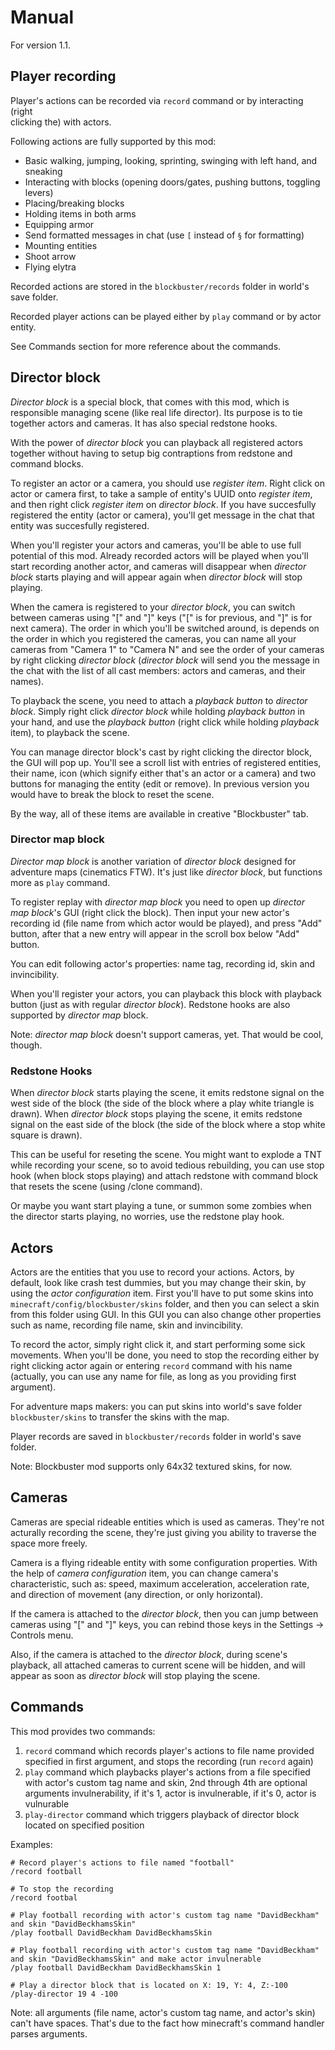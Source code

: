 # Manual

For version 1.1.

## Player recording

Player's actions can be recorded via `record` command or by interacting (right  
clicking the) with actors.

Following actions are fully supported by this mod:

* Basic walking, jumping, looking, sprinting, swinging with left hand, and sneaking
* Interacting with blocks (opening doors/gates, pushing buttons, toggling levers)
* Placing/breaking blocks
* Holding items in both arms
* Equipping armor
* Send formatted messages in chat (use `[` instead of `§` for formatting)
* Mounting entities
* Shoot arrow
* Flying elytra

Recorded actions are stored in the `blockbuster/records` folder in world's save 
folder.

Recorded player actions can be played either by `play` command or by actor entity. 

See Commands section for more reference about the commands.

## Director block

*Director block* is a special block, that comes with this mod, which is responsible 
managing scene (like real life director). Its purpose is to tie together 
actors and cameras. It has also special redstone hooks.

With the power of *director block* you can playback all registered actors together 
without having to setup big contraptions from redstone and command blocks.

To register an actor or a camera, you should use *register item*. Right click on 
actor or camera first, to take a sample of entity's UUID onto *register item*, 
and then right click *register item* on *director block*. If you have succesfully 
registered the entity (actor or camera), you'll get message in the chat that 
entity was succesfully registered.

When you'll register your actors and cameras, you'll be able to use full potential 
of this mod. Already recorded actors will be played when you'll start recording 
another actor, and cameras will disappear when *director block* starts playing 
and will appear again when *director block* will stop playing.

When the camera is registered to your *director block*, you can switch between 
cameras using "[" and "]" keys ("[" is for previous, and "]" is for next camera). 
The order in which you'll be switched around, is depends on the order in which 
you registered the cameras, you can name all your cameras from "Camera 1" to 
"Camera N" and see the order of your cameras by right clicking *director block* 
(*director block* will send you the message in the chat with the list of all cast 
members: actors and cameras, and their names).

To playback the scene, you need to attach a *playback button* to *director block*. 
Simply right click *director block* while holding *playback button* in your hand, 
and use the *playback button* (right click while holding *playback* item), to 
playback the scene.

You can manage director block's cast by right clicking the director block, the 
GUI will pop up. You'll see a scroll list with entries of registered entities, 
their name, icon (which signify either that's an actor or a camera) and two 
buttons for managing the entity (edit or remove). In previous version you would 
have to break the block to reset the scene.

By the way, all of these items are available in creative "Blockbuster" tab.

### Director map block

*Director map block* is another variation of *director block* designed for 
adventure maps (cinematics FTW). It's just like *director block*, but functions 
more as `play` command.

To register replay with *director map block* you need to open up 
*director map block*'s GUI (right click the block). Then input your new actor's 
recording id (file name from which actor would be played), and press "Add" 
button, after that a new entry will appear in the scroll box below "Add" button. 

You can edit following actor's properties: name tag, recording id, skin and 
invincibility.

When you'll register your actors, you can playback this block with playback 
button (just as with regular *director block*). Redstone hooks are also supported 
by *director map* block.

Note: *director map block* doesn't support cameras, yet. That would be cool, 
though. 

### Redstone Hooks

When *director block* starts playing the scene, it emits redstone signal on the 
west side of the block (the side of the block where a play white triangle is drawn). 
When *director block* stops playing the scene, it emits redstone signal on the 
east side of the block (the side of the block where a stop white square is drawn).

This can be useful for reseting the scene. You might want to explode a TNT while 
recording your scene, so to avoid tedious rebuilding, you can use stop hook 
(when block stops playing) and attach redstone with command block that resets 
the scene (using /clone command).

Or maybe you want start playing a tune, or summon some zombies when the 
director starts playing, no worries, use the redstone play hook. 

## Actors

Actors are the entities that you use to record your actions. Actors, by default, 
look like crash test dummies, but you may change their skin, by using the 
*actor configuration* item. First you'll have to put some skins into 
`minecraft/config/blockbuster/skins` folder, and then you can select a skin 
from this folder using GUI. In this GUI you can also change other properties such 
as name, recording file name, skin and invincibility. 

To record the actor, simply right click it, and start performing some sick 
movements. When you'll be done, you need to stop the recording either by 
right clicking actor again or entering `record` command with his name (actually, 
you can use any name for file, as long as you providing first argument).

For adventure maps makers: you can put skins into world's save folder 
`blockbuster/skins` to transfer the skins with the map.

Player records are saved in `blockbuster/records` folder in world's save folder.

Note: Blockbuster mod supports only 64x32 textured skins, for now.

## Cameras

Cameras are special rideable entities which is used as cameras. They're not 
acturally recording the scene, they're just giving you ability to traverse the 
space more freely.

Camera is a flying rideable entity with some configuration properties. With the 
help of *camera configuration* item, you can change camera's characteristic, such as: 
speed, maximum acceleration, acceleration rate, and direction of movement 
(any direction, or only horizontal).

If the camera is attached to the *director block*, then you can jump between 
cameras using "[" and "]" keys, you can rebind those keys in the Settings -> Controls
menu.

Also, if the camera is attached to the *director block*, during scene's playback, 
all attached cameras to current scene will be hidden, and will appear as soon 
as *director block* will stop playing the scene.

## Commands

This mod provides two commands:

1. `record` command which records player's actions to file name provided specified 
   in first argument, and stops the recording (run `record` again)
2. `play` command which playbacks player's actions from a file specified with 
   actor's custom tag name and skin, 2nd through 4th are optional arguments 
   invulnerability, if it's 1, actor is invulnerable, if it's 0, actor is vulnurable 
3. `play-director` command which triggers playback of director block located on 
   specified position 

Examples:

    # Record player's actions to file named "football"
    /record football 
    
    # To stop the recording
    /record footbal
    
    # Play football recording with actor's custom tag name "DavidBeckham" and skin "DavidBeckhamsSkin"
    /play football DavidBeckham DavidBeckhamsSkin
    
    # Play football recording with actor's custom tag name "DavidBeckham" and skin "DavidBeckhamsSkin" and make actor invulnerable
    /play football DavidBeckham DavidBeckhamsSkin 1
    
    # Play a director block that is located on X: 19, Y: 4, Z:-100
    /play-director 19 4 -100

Note: all arguments (file name, actor's custom tag name, and actor's skin) can't 
have spaces. That's due to the fact how minecraft's command handler parses arguments.